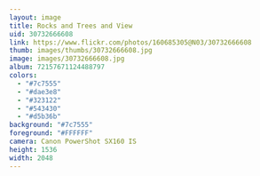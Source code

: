 ```yaml
---
layout: image
title: Rocks and Trees and View
uid: 30732666608
link: https://www.flickr.com/photos/160685305@N03/30732666608
thumb: images/thumbs/30732666608.jpg
image: images/30732666608.jpg
album: 72157671124488797
colors: 
  - "#7c7555"
  - "#dae3e8"
  - "#323122"
  - "#543430"
  - "#d5b36b"
background: "#7c7555"
foreground: "#FFFFFF"
camera: Canon PowerShot SX160 IS
height: 1536
width: 2048
---
```


